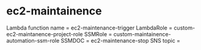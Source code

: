 # ec2-maintainence
Lambda function name = ec2-maintenance-trigger
LambdaRole = custom-ec2-maintanence-project-role
SSMRole = custom-maintainence-automation-ssm-role
SSMDOC = ec2-maintenance-stop
SNS topic = 